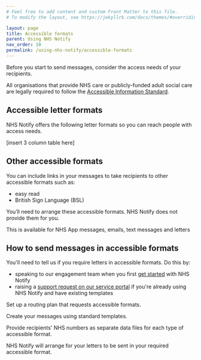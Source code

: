```yaml
---
# Feel free to add content and custom Front Matter to this file.
# To modify the layout, see https://jekyllrb.com/docs/themes/#overriding-theme-defaults

layout: page
title: Accessible formats
parent: Using NHS Notify
nav_order: 10
permalink: /using-nhs-notify/accessible-formats
---
```


Before you start to send messages, consider the access needs of your recipients.

All organisations that provide NHS care or publicly-funded adult social care are legally required to follow the [Accessible Information Standard](https://www.england.nhs.uk/about/equality/equality-hub/patient-equalities-programme/equality-frameworks-and-information-standards/accessibleinfo/).

## Accessible letter formats

NHS Notify offers the following letter formats so you can reach people with access needs.

[insert 3 column table here]

## Other accessible formats

You can include links in your messages to take recipients to other accessible formats such as:

- easy read
- British Sign Language (BSL)

You’ll need to arrange these accessible formats. NHS Notify does not provide them for you.

This is available for NHS App messages, emails, text messages and letters

## How to send messages in accessible formats

You'll need to tell us if you require letters in accessible formats. Do this by:

- speaking to our engagement team when you first [get started](/get-started) with NHS Notify
- raising a [support request on our service portal](https://nhsdigitallive.service-now.com/csm) if you're already using NHS Notify and have existing templates

Set up a routing plan that requests accessible formats.

Create your messages using standard templates.

Provide recipients' NHS numbers as separate data files for each type of accessible format.

NHS Notify will arrange for your letters to be sent in your required accessible format.
